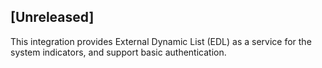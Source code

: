 ## [Unreleased]
This integration provides External Dynamic List (EDL) as a service for the system indicators, and support basic authentication.
